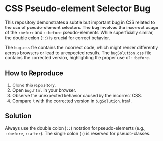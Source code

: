 # CSS Pseudo-element Selector Bug

This repository demonstrates a subtle but important bug in CSS related to the use of pseudo-element selectors. The bug involves the incorrect usage of the `:before` and `::before` pseudo-elements.  While superficially similar, the double colon (`::`) is crucial for correct behavior.

The `bug.css` file contains the incorrect code, which might render differently across browsers or lead to unexpected results. The `bugSolution.css` file contains the corrected version, highlighting the proper use of `::before`.

## How to Reproduce

1. Clone this repository.
2. Open `bug.html` in your browser.
3. Observe the unexpected behavior caused by the incorrect CSS.
4. Compare it with the corrected version in `bugSolution.html`.

## Solution

Always use the double colon (`::`) notation for pseudo-elements (e.g., `::before`, `::after`).  The single colon (`:`) is reserved for pseudo-classes.